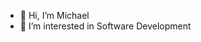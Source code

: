 - 👋 Hi, I’m Michael
- 👀 I’m interested in Software Development

<!---
malsobrook/malsobrook is a ✨ special ✨ repository because its `README.md` (this file) appears on your GitHub profile.
You can click the Preview link to take a look at your changes.
--->
